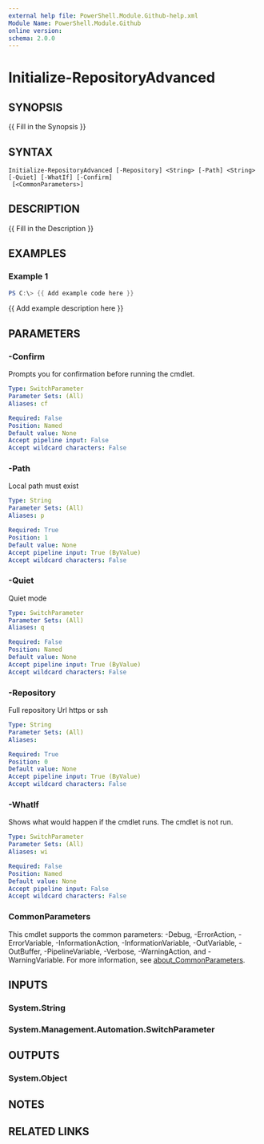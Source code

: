 ```yaml
---
external help file: PowerShell.Module.Github-help.xml
Module Name: PowerShell.Module.Github
online version:
schema: 2.0.0
---
```


# Initialize-RepositoryAdvanced

## SYNOPSIS
{{ Fill in the Synopsis }}

## SYNTAX

```
Initialize-RepositoryAdvanced [-Repository] <String> [-Path] <String> [-Quiet] [-WhatIf] [-Confirm]
 [<CommonParameters>]
```

## DESCRIPTION
{{ Fill in the Description }}

## EXAMPLES

### Example 1
```powershell
PS C:\> {{ Add example code here }}
```

{{ Add example description here }}

## PARAMETERS

### -Confirm
Prompts you for confirmation before running the cmdlet.

```yaml
Type: SwitchParameter
Parameter Sets: (All)
Aliases: cf

Required: False
Position: Named
Default value: None
Accept pipeline input: False
Accept wildcard characters: False
```

### -Path
Local path must exist

```yaml
Type: String
Parameter Sets: (All)
Aliases: p

Required: True
Position: 1
Default value: None
Accept pipeline input: True (ByValue)
Accept wildcard characters: False
```

### -Quiet
Quiet mode

```yaml
Type: SwitchParameter
Parameter Sets: (All)
Aliases: q

Required: False
Position: Named
Default value: None
Accept pipeline input: True (ByValue)
Accept wildcard characters: False
```

### -Repository
Full repository Url https or ssh

```yaml
Type: String
Parameter Sets: (All)
Aliases:

Required: True
Position: 0
Default value: None
Accept pipeline input: True (ByValue)
Accept wildcard characters: False
```

### -WhatIf
Shows what would happen if the cmdlet runs.
The cmdlet is not run.

```yaml
Type: SwitchParameter
Parameter Sets: (All)
Aliases: wi

Required: False
Position: Named
Default value: None
Accept pipeline input: False
Accept wildcard characters: False
```

### CommonParameters
This cmdlet supports the common parameters: -Debug, -ErrorAction, -ErrorVariable, -InformationAction, -InformationVariable, -OutVariable, -OutBuffer, -PipelineVariable, -Verbose, -WarningAction, and -WarningVariable. For more information, see [about_CommonParameters](http://go.microsoft.com/fwlink/?LinkID=113216).

## INPUTS

### System.String

### System.Management.Automation.SwitchParameter

## OUTPUTS

### System.Object
## NOTES

## RELATED LINKS
